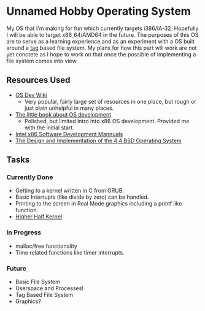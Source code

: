 # Unnamed Hobby Operating System

My OS that I'm making for fun which currently targets i386/IA-32. Hopefully I
will be able to target x86\_64/AMD64 in the future. The purposes of this OS are
to serve as a learning experience and as an experiment with a OS built around a
[tag](https://en.wikipedia.org/wiki/Tag_\(metadata\)) based file system. My
plans for how this part will work are not yet concrete as I hope to work on
that once the possible of implementing a file system comes into view.

## Resources Used

- [OS Dev Wiki](http://wiki.osdev.org/)
    - Very popular, fairly large set of resources in one place, but rough
      or just plain unhelpful in many places.
- [The little book about OS development](https://littleosbook.github.io/)
    - Polished, but limited intro into x86 OS development. Provided me with
      the initial start.
- [Intel x86 Software Development Mannuals](https://software.intel.com/en-us/articles/intel-sdm)
- [The Design and Implementation of the 4.4 BSD Operating System](https://www.amazon.com/Implementation-Operating-paperback-Addison-wesley-Systems/dp/0132317923)

## Tasks

### Currently Done

- Getting to a kernel written in C from GRUB.
- Basic Interrupts (like divide by zero) can be handled.
- Printing to the screen in Real Mode graphics including a printf like
  function.
- [Higher Half Kernel](http://wiki.osdev.org/Higher\_Half\_Kernel)

### In Progress

- malloc/free functionality
- Time related functions like timer interrupts.

### Future

- Basic File System
- Userspace and Processes!
- Tag Based File System
- Graphics?

